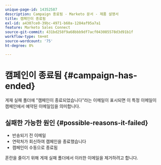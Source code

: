 ```yaml
---
unique-page-id: 14352587
description: Campaign 종료됨 - Marketo 문서 - 제품 설명서
title: 캠페인이 종료됨
exl-id: a4307ce0-39bc-4971-b60a-1284af95a7a1
feature: Marketo Sales Connect
source-git-commit: 431bd258f9a68bbb9df7acf043085578d3d91b1f
workflow-type: tm+mt
source-wordcount: '75'
ht-degree: 0%

---
```


# 캠페인이 종료됨 {#campaign-has-ended}

게재 실패 폴더에 &quot;캠페인이 종료되었습니다&quot;라는 이메일이 표시되면 이 특정 이메일이 캠페인에서 예약된 이메일임을 의미합니다.

## 실패한 가능한 원인 {#possible-reasons-it-failed}

* 반송되기 전 이메일
* 연락처가 회신하여 캠페인을 종료했습니다
* 캠페인이 수동으로 종료됨

혼란을 줄이기 위해 게재 실패 폴더에서 이러한 이메일을 제거하려고 합니다.
